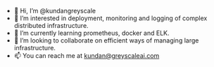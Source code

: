 - 👋 Hi, I’m @kundangreyscale
- 👀 I’m interested in deployment, monitoring and logging of complex distributed infrastructure.
- 🌱 I’m currently learning prometheus, docker and ELK.
- 💞️ I’m looking to collaborate on efficient ways of managing large infrastructure.
- 📫 You can reach me at kundan@greyscaleai.com

<!---
kundangreyscale/kundangreyscale is a ✨ special ✨ repository because its `README.md` (this file) appears on your GitHub profile.
You can click the Preview link to take a look at your changes.
--->

